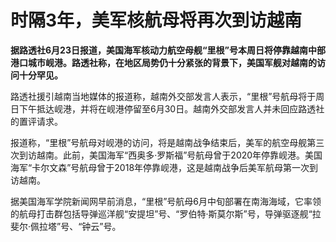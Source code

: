 

# 时隔3年，美军核航母将再次到访越南

**据路透社6月23日报道，美国海军核动力航空母舰“里根”号本周日将停靠越南中部港口城市岘港。路透社称，在地区局势仍十分紧张的背景下，美国军舰对越南的访问十分罕见。**

路透社援引越南当地媒体的报道称，越南外交部发言人表示，“里根”号航母将于周日下午抵达岘港，并将在岘港停留至6月30日。越南外交部发言人并未回应路透社的置评请求。

报道称，“里根”号航母对岘港的访问，将是越南战争结束后，美军的航空母舰第三次到访越南。此前，美国海军“西奥多·罗斯福”号航母曾于2020年停靠岘港。美国海军“卡尔文森”号航母曾于2018年停靠岘港，这是越南战争后美军航母第一次到访越南。

据美国海军学院新闻网早前消息，“里根”号航母6月中旬部署在南海海域，它率领的航母打击群包括导弹巡洋舰“安提坦”号、“罗伯特·斯莫尔斯”号，导弹驱逐舰“拉斐尔·佩拉塔”号、“钟云”号。

